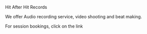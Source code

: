 Hit After Hit Records

We offer Audio recording service, video shooting and beat making.

For session bookings, click on the link
